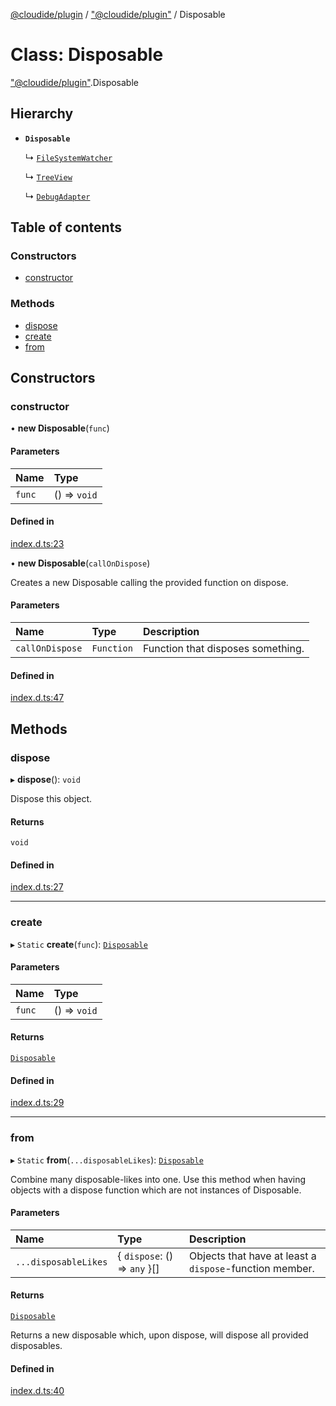 [@cloudide/plugin](../README.md) / ["@cloudide/plugin"](../modules/_cloudide_plugin_.md) / Disposable

# Class: Disposable

["@cloudide/plugin"](../modules/_cloudide_plugin_.md).Disposable

## Hierarchy

- **`Disposable`**

  ↳ [`FileSystemWatcher`](../interfaces/cloudide_plugin_.FileSystemWatcher.md)

  ↳ [`TreeView`](../interfaces/cloudide_plugin_.TreeView.md)

  ↳ [`DebugAdapter`](../interfaces/cloudide_plugin_.DebugAdapter.md)

## Table of contents

### Constructors

- [constructor](cloudide_plugin_.Disposable.md#constructor)

### Methods

- [dispose](cloudide_plugin_.Disposable.md#dispose)
- [create](cloudide_plugin_.Disposable.md#create)
- [from](cloudide_plugin_.Disposable.md#from)

## Constructors

### constructor

• **new Disposable**(`func`)

#### Parameters

| Name | Type |
| :------ | :------ |
| `func` | () => `void` |

#### Defined in

[index.d.ts:23](https://github.com/shuyaqian/cloudide-plugin-api/blob/26b31b9/index.d.ts#L23)

• **new Disposable**(`callOnDispose`)

Creates a new Disposable calling the provided function
on dispose.

#### Parameters

| Name | Type | Description |
| :------ | :------ | :------ |
| `callOnDispose` | `Function` | Function that disposes something. |

#### Defined in

[index.d.ts:47](https://github.com/shuyaqian/cloudide-plugin-api/blob/26b31b9/index.d.ts#L47)

## Methods

### dispose

▸ **dispose**(): `void`

Dispose this object.

#### Returns

`void`

#### Defined in

[index.d.ts:27](https://github.com/shuyaqian/cloudide-plugin-api/blob/26b31b9/index.d.ts#L27)

___

### create

▸ `Static` **create**(`func`): [`Disposable`](cloudide_plugin_.Disposable.md)

#### Parameters

| Name | Type |
| :------ | :------ |
| `func` | () => `void` |

#### Returns

[`Disposable`](cloudide_plugin_.Disposable.md)

#### Defined in

[index.d.ts:29](https://github.com/shuyaqian/cloudide-plugin-api/blob/26b31b9/index.d.ts#L29)

___

### from

▸ `Static` **from**(`...disposableLikes`): [`Disposable`](cloudide_plugin_.Disposable.md)

Combine many disposable-likes into one. Use this method
when having objects with a dispose function which are not
instances of Disposable.

#### Parameters

| Name | Type | Description |
| :------ | :------ | :------ |
| `...disposableLikes` | { `dispose`: () => `any`  }[] | Objects that have at least a `dispose`-function member. |

#### Returns

[`Disposable`](cloudide_plugin_.Disposable.md)

Returns a new disposable which, upon dispose, will
dispose all provided disposables.

#### Defined in

[index.d.ts:40](https://github.com/shuyaqian/cloudide-plugin-api/blob/26b31b9/index.d.ts#L40)
